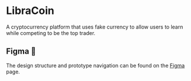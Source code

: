 # LibraCoin

A cryptocurrency platform that uses fake currency to allow users to learn while competing to be the top trader.

## Figma 🎨

The design structure and prototype navigation can be found on the [Figma](https://www.figma.com/file/YmpnLQRm8sitrAWcwTJ0JS/LibraCoin?node-id=3%3A40) page.

